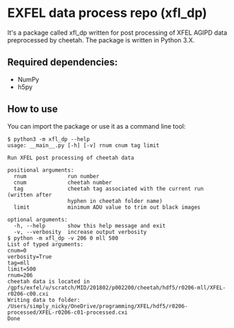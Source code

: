 # EXFEL data process repo (xfl_dp)

It's a package called xfl_dp written for post processing of XFEL AGIPD data preprocessed by cheetah. The package is written in Python 3.X.

## Required dependencies:

- NumPy
- h5py

## How to use

You can import the package or use it as a command line tool:

```
$ python3 -m xfl_dp --help
usage: __main__.py [-h] [-v] rnum cnum tag limit

Run XFEL post processing of cheetah data

positional arguments:
  rnum             run number
  cnum             cheetah number
  tag              cheetah tag associated with the current run (written after
                   hyphen in cheetah folder name)
  limit            minimum ADU value to trim out black images

optional arguments:
  -h, --help       show this help message and exit
  -v, --verbosity  increase output verbosity
$ python -m xfl_dp -v 206 0 mll 500
List of typed arguments:
cnum=0
verbosity=True
tag=mll
limit=500
rnum=206
cheetah data is located in /gpfs/exfel/u/scratch/MID/201802/p002200/cheetah/hdf5/r0206-mll/XFEL-r0206-c00.cxi
Writing data to folder: /Users/simply_nicky/OneDrive/programming/XFEL/hdf5/r0206-processed/XFEL-r0206-c01-processed.cxi
Done
```
